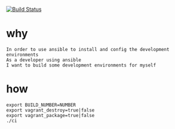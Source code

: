 [![Build Status](http://home.gnuhub.com:8080/buildStatus/icon?job=ansible.ubuntu.base.build)](http://home.gnuhub.com:8080/job/ansible.ubuntu.base.build/)

why
=====

```
In order to use ansible to install and config the development environments
As a developer using ansible
I want to build some development environments for myself
```
how
=======

```
export BUILD_NUMBER=NUMBER
export vagrant_destroy=true|false
export vagrant_package=true|false
./ci
```
